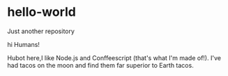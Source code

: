 # hello-world
Just another repository

hi Humans!

Hubot here,I like Node.js and Conffeescript (that's what I'm made of!).
I've had tacos on the moon and find them far superior to Earth tacos.
